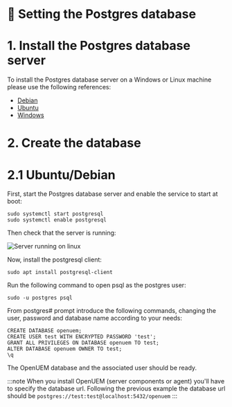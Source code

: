 # 🐘 Setting the Postgres database

# 1. Install the Postgres database server

To install the Postgres database server on a Windows or Linux machine please use the following references:

- [Debian](https://www.postgresql.org/download/linux/debian/)
- [Ubuntu](https://www.postgresql.org/download/linux/ubuntu/)
- [Windows](https://www.postgresql.org/download/windows/)

# 2. Create the database

# 2.1 Ubuntu/Debian

First, start the Postgres database server and enable the service to start at boot:

```(bash)
sudo systemctl start postgresql
sudo systemctl enable postgresql
```

Then check that the server is running:

![Server running on linux](/img/linux/postgres_running.png)

Now, install the postgresql client:

```(bash)
sudo apt install postgresql-client
```

Run the following command to open psql as the postgres user:

```(bash)
sudo -u postgres psql
```

From postgres# prompt introduce the following commands, changing the user, password and database name according to your needs:

```(bash)
CREATE DATABASE openuem;
CREATE USER test WITH ENCRYPTED PASSWORD 'test';
GRANT ALL PRIVILEGES ON DATABASE openuem TO test;
ALTER DATABASE openuem OWNER TO test;
\q
```

The OpenUEM database and the associated user should be ready.

:::note
When you install OpenUEM (server components or agent) you'll have to specify the database url. Following the previous example the database url should be `postgres://test:test@localhost:5432/openuem`
:::
